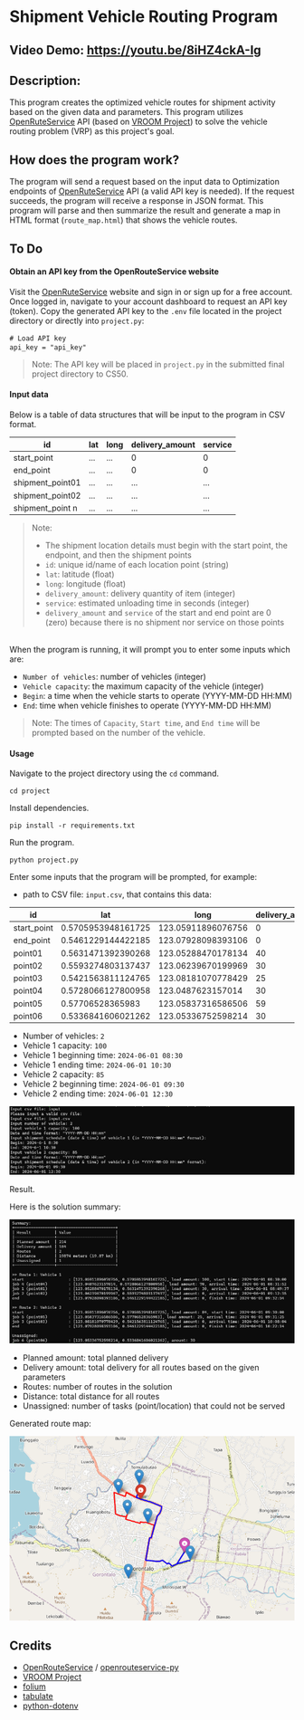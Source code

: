 # Shipment Vehicle Routing Program
## Video Demo: https://youtu.be/8iHZ4ckA-Ig
## Description:
This program creates the optimized vehicle routes for shipment activity based on the given data and parameters. This program utilizes [OpenRuteService](https://openrouteservice.org/) API (based on [VROOM Project](https://github.com/VROOM-Project/vroom)) to solve the vehicle routing problem (VRP) as this project's goal.

## How does the program work?
The program will send a request based on the input data to Optimization endpoints of [OpenRuteService](https://openrouteservice.org/) API (a valid API key is needed). If the request succeeds, the program will receive a response in JSON format. This program will parse and then summarize the result and generate a map in HTML format (`route_map.html`) that shows the vehicle routes.

## To Do
#### Obtain an API key from the OpenRouteService website
Visit the [OpenRuteService](https://openrouteservice.org/) website and sign in or sign up for a free account. Once logged in, navigate to your account dashboard to request an API key (token). Copy the generated API key to the `.env` file located in the project directory or directly into `project.py`:
```commandline
# Load API key
api_key = "api_key"
```
> Note: The API key will be placed in `project.py`  in the submitted final project directory to CS50.


#### Input data
Below is a table of data structures that will be input to the program in CSV format.

| id               | lat                | long               | delivery_amount | service |
| ---------------- | ------------------ | ------------------ | --------------- | ------- |
| start_point      | ... | ... | 0               | 0       |
| end_point        | ... | ... | 0               | 0       |
| shipment_point01 | ... | ... | ...             | ...    |
| shipment_point02 | ... | ... | ...             | ...     |
| shipment_point n  | ...                | ...                | ...             | ...     |

> Note:
> * The shipment location details must begin with the start point, the endpoint, and then the shipment points
> * `id`: unique id/name of each location point (string)
> * `lat`: latitude (float)
> * `long`: longitude (float)
> * `delivery_amount`: delivery quantity of item (integer)
> * `service`: estimated unloading time in seconds (integer)
> * `delivery_amount` and `service` of the start and end point are 0 (zero) because there is no shipment nor service on those points

<br>
When the program is running, it will prompt you to enter some inputs which are:

* `Number of vehicles`: number of vehicles (integer)
* `Vehicle capacity`: the maximum capacity of the vehicle (integer)
* `Begin`: a time when the vehicle starts to operate (YYYY-MM-DD HH:MM)
* `End`: time when vehicle finishes to operate (YYYY-MM-DD HH:MM)
> Note: The times of `Capacity`, `Start time`, and `End time` will be prompted based on the number of the vehicle. 

#### Usage
Navigate to the project directory using the `cd` command.
```
cd project
```
Install dependencies.
```commandline
pip install -r requirements.txt
```
Run the program.
```
python project.py
```
Enter some inputs that the program will be prompted, for example:
* path to CSV file: `input.csv`, that contains this data:

| id          | lat                | long               | delivery_amount | service |
| ----------- | ------------------ | ------------------ | --------------- | ------- |
| start_point | 0.5705953948161725 | 123.05911896076756 | 0               | 0       |
| end_point   | 0.5461229144422185 | 123.07928098393106 | 0               | 0       |
| point01     | 0.5631471392390268 | 123.05288470178134 | 40              | 1200    |
| point02     | 0.5593274803137437 | 123.06239670199969 | 30              | 900     |
| point03     | 0.5421563811124765 | 123.08181070778429 | 25              | 750     |
| point04     | 0.5728066127800958 | 123.0487623157014  | 30              | 900     |
| point05     | 0.57706528365983   | 123.05837316586506 | 59              | 1770    |
| point06     | 0.5336841606021262 | 123.05336752598214 | 30              | 900     |


* Number of vehicles: `2`
* Vehicle 1 capacity: `100`
* Vehicle 1 beginning time: `2024-06-01 08:30`
* Vehicle 1 ending time: `2024-06-01 10:30`
* Vehicle 2 capacity: `85`
* Vehicle 2 beginning time: `2024-06-01 09:30`
* Vehicle 2 ending time: `2024-06-01 12:30`

![alt text](img/img001-input.png)

Result.

Here is the solution summary:

![alt text](img/img002-result.png)

* Planned amount: total planned delivery
* Delivery amount: total delivery for all routes based on the given parameters
* Routes: number of routes in the solution
* Distance: total distance for all routes
* Unassigned: number of tasks (point/location) that could not be served

Generated route map:

![alt text](img/img003-route_map.png)


## Credits
* [OpenRouteService](https://openrouteservice.org/) / [openrouteservice-py](https://openrouteservice-py.readthedocs.io/en/latest/)
* [VROOM Project](https://github.com/VROOM-Project/vroom)
* [folium](https://python-visualization.github.io/folium/latest/)
* [tabulate](https://pypi.org/project/tabulate/)
* [python-dotenv](https://pypi.org/project/python-dotenv/)

